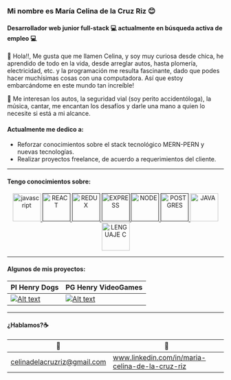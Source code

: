 ### Mi nombre es María Celina de la Cruz Riz 😊
#### Desarrollador web junior full-stack 💻 actualmente en **búsqueda activa** de empleo 💻

👋 Hola!!, Me gusta que me llamen Celina, y soy muy curiosa desde chica, he aprendido de todo en la vida, desde arreglar autos, hasta plomería, electricidad, etc. y la programación me resulta fascinante, dado que podes hacer muchísimas cosas con una computadora. Así que estoy embarcándome en este mundo tan increíble!

👀 Me interesan los autos, la seguridad vial (soy perito accidentóloga), la música, cantar, me encantan los desafíos y darle una mano a quien lo necesite si está a mi alcance.

#### Actualmente me dedico a:

- Reforzar conocimientos sobre el stack tecnológico MERN-PERN y nuevas tecnologías.
- Realizar proyectos freelance, de acuerdo a requerimientos del cliente.
___


#### Tengo conocimientos sobre:

<p align="center"> 
<a href="https://developer.mozilla.org/es/docs/Web/JavaScript" target="_blank"> <img src="https://cdn.jsdelivr.net/gh/devicons/devicon/icons/javascript/javascript-original.svg" alt="javascript" width="65" height="65" /> 
<a href="" target="_blank"> <img src="https://cdn.jsdelivr.net/gh/devicons/devicon/icons/react/react-original-wordmark.svg" alt="REACT" width="65" height="65"/> </a>
<a href="" target="_blank"><img src="https://cdn.jsdelivr.net/gh/devicons/devicon/icons/redux/redux-original.svg" alt="REDUX" width="65" height="65"/> </a> 
<a href="" target="_blank"><img src="https://cdn.jsdelivr.net/gh/devicons/devicon/icons/express/express-original.svg" alt="EXPRESS" width="65" height="65"/> </a> 
<a href="" target="_blank"> <img src="https://cdn.jsdelivr.net/gh/devicons/devicon/icons/nodejs/nodejs-original-wordmark.svg" alt="NODE" width="65" height="65"/> </a>
<a href="" target="_blank"> <img src="https://cdn.jsdelivr.net/gh/devicons/devicon/icons/postgresql/postgresql-original-wordmark.svg" alt="POSTGRES" width="65" height="65"/> </a>
<a href="https://www.java.com/es/" target="_blank"> <img src="https://cdn.jsdelivr.net/gh/devicons/devicon/icons/java/java-original-wordmark.svg" alt="JAVA" width="65" height="65"/> </a>
<a href="https://es.wikipedia.org/wiki/C_(lenguaje_de_programaci%C3%B3n)" target="_blank"><img src="https://cdn.jsdelivr.net/gh/devicons/devicon/icons/c/c-original.svg" alt="LENGUAJE C" width="65" height="65" /> </a>
</p>

___

#### Algunos de mis proyectos:

| PI Henry Dogs  | PG Henry VideoGames  | 
|---|---|
| [![Alt text](https://img.youtube.com/vi/TPKwGt10DWU/0.jpg)](https://www.youtube.com/watch?v=TPKwGt10DWU) | [![Alt text](https://img.youtube.com/vi/DCTo-6QX3qU/0.jpg)](https://www.youtube.com/watch?v=DCTo-6QX3qU) | 

___

#### ¿Hablamos?☕️
  | 📧 | 🔗 |
  |---|---|
| celinadelacruzriz@gmail.com |  www.linkedin.com/in/maria-celina-de-la-cruz-riz </tr>





